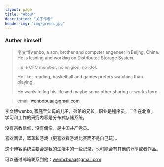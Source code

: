 ```yaml
---
layout: page
title: "About"
description: "关于作者"
header-img: "img/green.jpg"
---
```


### Auther himself

>李文博wenbo, a son, brother and computer engeneer in Beijng, China.
> He is leaning and working on Distributed Storage System.
>
> He is CPC member, no religion, no idol.
>
> He likes reading, basketball and games(prefers watching than playing).
>
> He wants to log his life and maybe some other sharing or works here.

> email: wenbobuaa@gmail.com

李文博wenbo, 家庭里父母的儿子，弟弟的兄长。职业是程序员，工作在北京。
学习和工作的研究内容是分布式存储系统。

没有宗教信仰，没有偶像，是中国共产党员。

喜欢阅读，篮球和游戏（更喜欢看游戏比赛而不是自己玩）。

这个博客系统主要会是我的生活中的一些记录，也可能会有其他的分享或者作品。

可以通过邮箱联系到他：wenbobuaa@gmail.com

